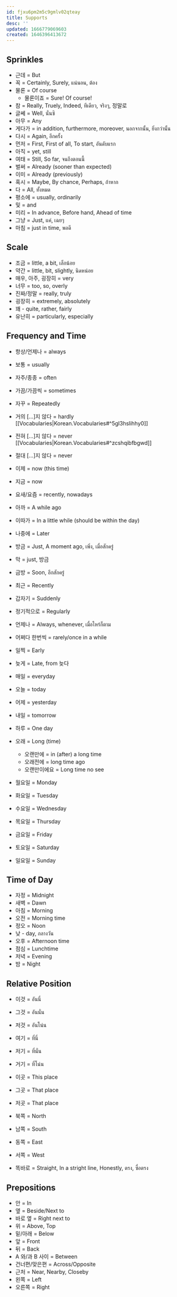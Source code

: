 ```yaml
---
id: fjxu6pm2m5c9gmlv02qteay
title: Supports
desc: ''
updated: 1666779069603
created: 1646396413672
---
```


## Sprinkles

- 근데 = But
- 꼭 = Certainly, Surely, แน่นอน, ต้อง
- 물론 = Of course
  - 물론이죠 = Sure! Of course!
- 참 = Really, Truely, Indeed, ทีเดียว, จริงๆ, 정말로
- 글쎄 = Well, นั่นซิ
- 아무 = Any
- 게다가 = in addition, furthermore, moreover, นอกจากนั้น, ยิ่งกว่านั้น
- 다시 = Again, อีกครั้ง
- 먼저 = First, First of all, To start, อันดับแรก
- 아직 = yet, still
- 여태 = Still, So far, จนถึงตอนนี้
- 벌써 = Already (sooner than expected)
- 이미 = Already (previously)
- 혹시 = Maybe, By chance, Perhaps, ถ้าหาก
- 다 = All, ทั้งหมด
- 평소에 = usually, ordinarily
- 및 = and
- 미리 = In advance, Before hand, Ahead of time
- 그냥 = Just, แค่, เฉยๆ
- 마침 = just in time, พอดี

## Scale

- 조금 = little, a bit, เล็กน้อย
- 약간 = little, bit, slightly, นิดหน่อย
- 매우, 아주, 굉장히 = very
- 너무 = too, so, overly
- 진짜/정말 = really, truly
- 굉장히 = extremely, absolutely
- 꽤 - quite, rather, fairly
- 유난히 = particularly, especially

## Frequency and Time

- 항상/언제나 = always
- 보통 = usually
- 자주/종종 = often
- 가끔/가끔씩 = sometimes
- 자꾸 = Repeatedly
- 거의 [...]지 않다 = hardly [[Vocabularies|Korean.Vocabularies#^5gl3hslihhy0]]
- 전혀 [...]지 않다 = never [[Vocabularies|Korean.Vocabularies#^zcshqibfbgwd]]
- 절대 [...]지 않다 = never

- 이제 = now (this time)
- 지금 = now
- 요새/요즘 = recently, nowadays
- 아까 = A while ago
- 이따가 = In a little while (should be within the day)
- 나중에 = Later
- 방금 = Just, A moment ago, เพิ่ง, เมื่อสักครู่
- 막 = just, 방금
- 금방 = Soon, อีกสักครู่
- 최근 = Recently
- 갑자기 = Suddenly
- 정기적으로 = Regularly
- 언제나 = Always, whenever, เมื่อไหร่ก็ตาม
- 어쩌다 한번씩 = rarely/once in a while
- 일찍 = Early
- 늦게 = Late, from 늦다

- 매일 = everyday
- 오늘 = today
- 어제 = yesterday
- 내일 = tomorrow
- 하루 = One day

- 오래 = Long (time)
  - 오랜만에 = in (after) a long time
  - 오래전에 = long time ago
  - 오랜만이에요 = Long time no see

- 월요일 = Monday
- 화요일 = Tuesday
- 수요일 = Wednesday
- 목요일 = Thursday
- 금요일 = Friday
- 토요일 = Saturday
- 일요일 = Sunday

## Time of Day

- 자정 = Midnight
- 새벽 = Dawn
- 아침 = Morning
- 오전 = Morning time
- 정오 = Noon
- 낮 - day, กลางวัน
- 오후 = Afternoon time
- 점심 = Lunchtime
- 저녁 = Evening
- 밤 = Night

## Relative Position

- 이것 = อันนี่
- 그것 = อันนั่น
- 저것 = อันโน่น

- 여기 = ที่นี่
- 저기 = ที่นั่น
- 거기 = ที่โน่น
  
- 이곳 = This place
- 그곳 = That place
- 저곳 = That place

- 북쪽 = North
- 남쪽 = South
- 동쪽 = East
- 서쪽 = West
- 똑바로 = Straight, In a stright line, Honestly, ตรง, ซื่อตรง

## Prepositions

- 안 = In
- 옆 = Beside/Next to  
- 바로 옆 = Right next to
- 위 = Above, Top
- 밑/아래 = Below
- 앞 = Front
- 뒤 = Back
- A 와/과 B 사이 = Between
- 건너편/맞은편 = Across/Opposite
- 근처 = Near, Nearby, Closeby
- 왼쪽 = Left
- 오른쪽 = Right
